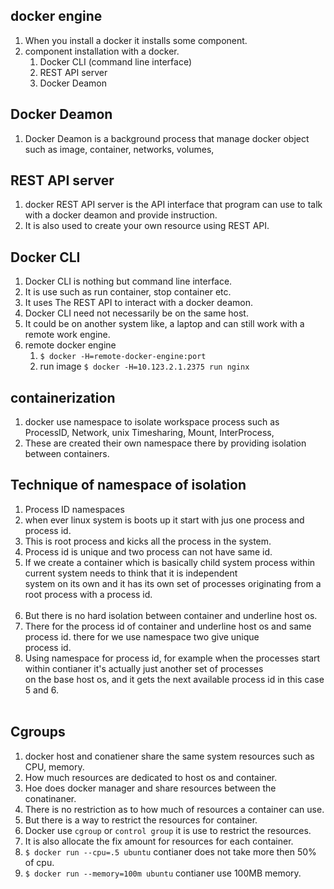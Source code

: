 ## docker engine   
1. When you install a docker it installs some component.  
1. component installation with a docker.  
    1. Docker CLI (command line interface)  
    1. REST API server
    1. Docker Deamon  
    
## Docker Deamon 
1. Docker Deamon is a background process that manage docker object such as image, container, networks, volumes, 

## REST API server  
1. docker REST API server is the API interface that program can use to talk with a docker deamon and provide instruction.  
1. It is also used to create your own resource using REST API.  

## Docker CLI  
1. Docker CLI  is nothing but command line interface.  
1. It is use such as run container, stop container etc.  
1. It uses The REST API to interact with a docker deamon.  
1. Docker CLI need not necessarily be on the same host.    
1. It could be on another system like, a laptop and can still work with a remote work engine. 
1. remote docker engine 
    1. `$ docker -H=remote-docker-engine:port `  
    1. run image `$ docker -H=10.123.2.1.2375 run nginx`  
    
## containerization  
1. docker use namespace to isolate workspace process such as ProcessID, Network, unix Timesharing, Mount, InterProcess,  
1. These are created their own namespace there by providing isolation between containers.     

## Technique of namespace of isolation  
1. Process ID namespaces  
1. when ever linux system is boots up it start with jus one process and process id.  
1. This is root process and kicks all the process in the system.  
1. Process id is unique and two process can not have same id.  
1. If we create a container which is basically child system process within current system needs to think that it is independent  
system on its own and it has its own set of processes originating from a root process with a process id.  
![]()     
1. But there is no hard isolation between container and underline host os.  
1. There for the process id of container and underline host os and same process id. there for we use namespace two give unique   
process id.  
1. Using namespace for process id, for example when the processes start within contianer it's actually just another set of processes  
on the base host os, and it gets the next available process id in this case 5 and 6.    
![]()  
   
## Cgroups  
1. docker host and conatiener share the same system resources such as CPU, memory.  
1. How much resources are dedicated to host os and container.  
1. Hoe does docker manager and share resources between the conatinaner.   
1. There is no restriction as to how much of resources a container can use.  
1. But there is a way to restrict the resources for container.   
1. Docker use `cgroup`  or `control group` it is use to restrict the resources.  
1. It is also allocate the fix amount for resources for each container.  
1. `$ docker run --cpu=.5 ubuntu` contianer does not take more then 50% of cpu.  
1.  `$ docker run --memory=100m ubuntu` contianer use 100MB memory.    

    